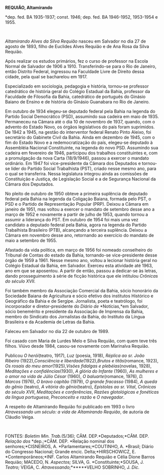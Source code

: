 **REQUIÃO, Altamirando**

\*dep. fed. BA 1935-1937; const. 1946; dep. fed. BA 1946-1952, 1953-1954
e 1955.

 

*Altamirando Alves da Silva Requião* nasceu em Salvador no dia 27 de
agosto de 1893, filho de Euclides Alves Requião e de Ana Rosa da Silva
Requião.

Após realizar os estudos primários, fez o curso de professor na Escola
Normal de Salvador de 1906 a 1910. Transferindo-se para o Rio de
Janeiro, então Distrito Federal, ingressou na Faculdade Livre de Direito
dessa cidade, pela qual se bacharelou em 1917.

Especializado em sociologia, pedagogia e história, tornou-se professor
catedrático de história geral do Colégio Estadual da Bahia, professor da
Faculdade de Filosofia da Bahia, catedrático de português do Ginásio
Baiano de Ensino e de história do Ginásio Guanabara no Rio de Janeiro.

Em outubro de 1934 elegeu-se deputado federal pela Bahia na legenda do
Partido Social Democrático (PSD), assumindo sua cadeira em maio de 1935.
Permaneceu na Câmara até o dia 10 de novembro de 1937, quando, com o
advento do Estado Novo, os órgãos legislativos do país foram suprimidos.
De 1942 a 1945, na gestão do interventor federal Renato Pinto Aleixo,
foi secretário do Gabinete Civil da Bahia. Ainda em dezembro de 1945,
com o fim do Estado Novo e a redemocratização do país, elegeu-se
deputado à Assembléia Nacional Constituinte, na legenda do novo PSD.
Assumindo sua cadeira em fevereiro de 1946, participou dos trabalhos
constituintes e, com a promulgação da nova Carta (18/9/1946), passou a
exercer o mandato ordinário. Em 1947 foi vice-presidente da Câmara dos
Deputados e tornou-se líder do Partido Social Trabalhista (PST), criado
nesse mesmo ano, para o qual se transferira. Nessa legislatura integrou
ainda as comissões de Constituição e Justiça, de Legislação Social e a
de Segurança Nacional da Câmara dos Deputados.

No pleito de outubro de 1950 obteve a primeira suplência de deputado
federal pela Bahia na legenda da Coligação Baiana, formada pelo PST, o
PSD e o Partido de Representação Popular (PRP). Deixou a Câmara em
janeiro de 1951, mas voltou a exercer o mandato de setembro desse ano a
março de 1952 e novamente a partir de julho de 1953, quando tornou a
assumir a liderança do PST. Em outubro de 1954 foi mais uma vez
candidato a deputado federal pela Bahia, agora na legenda do Partido
Trabalhista Brasileiro (PTB), alcançando a terceira suplência. Deixou a
Câmara em novembro desse ano, retornando ao exercício do mandato de maio
a setembro de 1955.

Afastado da vida política, em março de 1956 foi nomeado conselheiro do
Tribunal de Contas do estado da Bahia, tornando-se vice-presidente desse
órgão de 1959 a 1961. Nesse mesmo ano, voltou a lecionar história geral
no Colégio Estadual da Bahia, em Salvador. Exerceu esta atividade até
1963, ano em que se aposentou. A partir de então, passou a dedicar-se às
letras, dando prosseguimento à série de ficção histórica que ele
intitulou *Crônicas do século XVII.*

Foi também membro da Associação Comercial da Bahia, sócio honorário da
Sociedade Baiana de Agricultura e sócio efetivo dos institutos Histórico
e Geográfico da Bahia e de Sergipe. Jornalista, poeta e teatrólogo, foi
incorporador e diretor-presidente do *Diário de* *Notícias,*em Salvador,
sócio benemérito e presidente da Associação de Imprensa da Bahia, membro
do Sindicato dos Jornalistas da Bahia, do Instituto da Língua Brasileira
e da Academia de Letras da Bahia.

Faleceu em Salvador no dia 22 de outubro de 1989.

Foi casado com Maria de Lurdes Melo e Silva Requião, com quem teve três
filhos. Viúvo desde 1984, casou-se novamente com Marinalva Requião.

Publicou *O herói*(teatro, 1917), *Luz* (poesia, 1918), *Réplica ao sr.
João Ribeiro* (1922),*Consciência e liberdade*(1922),*Brutos e
titãs*(romance, 1923), *Os rosais do meu* *amor*(1925),*Visões fidalgas
e plebéias*(novelas, 1928), *Meditações e confidências*(1930), *A glória
do Infante* (1960), *As mulheres e o amor na vida de Júlio César*
(1960), *O baluarte*(romance, 1976), *D. Marcos* (1976), *O bravo
capitão* (1979), *O grande fracasso* (1984), *A queda do gênio*
(teatro), *A vitória do gênio*(teatro), *Epístolas ao sr. Vital*,
*Crônicas do século XVII*, *Meditações e conferências*, *Razões
glotológicas e fonéticas da língua portuguesa*, *Preconceito e razão* e
*O navegador*.

A respeito de Altamirando Requião foi publicado em 1993 o livro
*Atravessando um século: a vida de Altamirando Requião*, de autoria de
Cláudio Veiga.

 

FONTES: *Boletim Min. Trab.*(5/36); CÂM. DEP.*Deputados;*CÂM. DEP.
*Relação dos* *dep.;*CÂM. DEP. *Relação nominal dos senhores;*CISNEIROS,
A. *Parlamentares;*COUTINHO, A. *Brasil; Diário do Congresso Nacional;
Grande encic. Delta;*HIRSCHOWICZ, E. *Contemporâneos;*INF. Carlos
Altamirando Requião e Célia Dione Barros Requião; MACEDO, N. *Aspectos;*
SILVA, G. *Constituinte;*SOUSA, J. *Teatro;* VEIGA, C.
*Atravessando*;******VELHO SOBRINHO, J. *Dic.*

 

 
